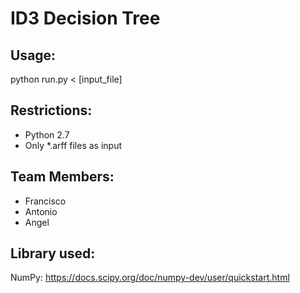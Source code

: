 # ID3 Decision Tree

## Usage:

python run.py < [input_file]

## Restrictions:

- Python 2.7
- Only *.arff files as input

## Team Members:

- Francisco
- Antonio
- Angel

## Library used:

NumPy: https://docs.scipy.org/doc/numpy-dev/user/quickstart.html